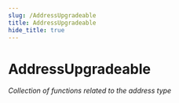 ```yaml
---
slug: /AddressUpgradeable
title: AddressUpgradeable
hide_title: true
---
```


# AddressUpgradeable

_Collection of functions related to the address type_
